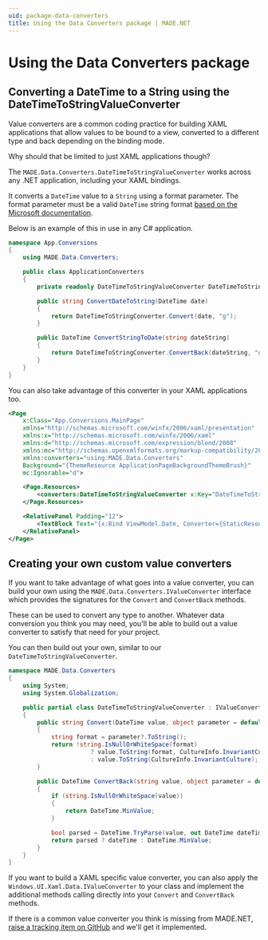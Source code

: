 ```yaml
---
uid: package-data-converters
title: Using the Data Converters package | MADE.NET
---
```


# Using the Data Converters package

## Converting a DateTime to a String using the DateTimeToStringValueConverter

Value converters are a common coding practice for building XAML applications that allow values to be bound to a view, converted to a different type and back depending on the binding mode.

Why should that be limited to just XAML applications though? 

The `MADE.Data.Converters.DateTimeToStringValueConverter` works across any .NET application, including your XAML bindings.

It converts a `DateTime` value to a `String` using a format parameter. The format parameter must be a valid `DateTime` string format [based on the Microsoft documentation](https://docs.microsoft.com/en-us/dotnet/standard/base-types/standard-date-and-time-format-strings).

Below is an example of this in use in any C# application.

```csharp
namespace App.Conversions
{
    using MADE.Data.Converters;

    public class ApplicationConverters
    {
        private readonly DateTimeToStringValueConverter DateTimeToStringConverter = new DateTimeToStringValueConverter();

        public string ConvertDateToString(DateTime date)
        {
            return DateTimeToStringConverter.Convert(date, "g");
        }

        public DateTime ConvertStringToDate(string dateString)
        {
            return DateTimeToStringConverter.ConvertBack(dateString, "g");
        }
    }
}
```

You can also take advantage of this converter in your XAML applications too.

```xml
<Page
    x:Class="App.Conversions.MainPage"
    xmlns="http://schemas.microsoft.com/winfx/2006/xaml/presentation"
    xmlns:x="http://schemas.microsoft.com/winfx/2006/xaml"
    xmlns:d="http://schemas.microsoft.com/expression/blend/2008"
    xmlns:mc="http://schemas.openxmlformats.org/markup-compatibility/2006"
    xmlns:converters="using:MADE.Data.Converters"
    Background="{ThemeResource ApplicationPageBackgroundThemeBrush}"
    mc:Ignorable="d">

    <Page.Resources>
        <converters:DateTimeToStringValueConverter x:Key="DateTimeToStringValueConverter" />
    </Page.Resources>

    <RelativePanel Padding="12">
        <TextBlock Text="{x:Bind ViewModel.Date, Converter={StaticResource DateTimeToStringValueConverter}, ConverterParameter='g'}" />
    </RelativePanel>
</Page>
```

## Creating your own custom value converters

If you want to take advantage of what goes into a value converter, you can build your own using the `MADE.Data.Converters.IValueConverter` interface which provides the signatures for the `Convert` and `ConvertBack` methods.

These can be used to convert any type to another. Whatever data conversion you think you may need, you'll be able to build out a value converter to satisfy that need for your project.

You can then build out your own, similar to our `DateTimeToStringValueConverter`.

```csharp
namespace MADE.Data.Converters
{
    using System;
    using System.Globalization;

    public partial class DateTimeToStringValueConverter : IValueConverter<DateTime, string>
    {
        public string Convert(DateTime value, object parameter = default)
        {
            string format = parameter?.ToString();
            return !string.IsNullOrWhiteSpace(format)
                       ? value.ToString(format, CultureInfo.InvariantCulture)
                       : value.ToString(CultureInfo.InvariantCulture);
        }

        public DateTime ConvertBack(string value, object parameter = default)
        {
            if (string.IsNullOrWhiteSpace(value))
            {
                return DateTime.MinValue;
            }

            bool parsed = DateTime.TryParse(value, out DateTime dateTime);
            return parsed ? dateTime : DateTime.MinValue;
        }
    }
}
```

If you want to build a XAML specific value converter, you can also apply the `Windows.UI.Xaml.Data.IValueConverter` to your class and implement the additional methods calling directly into your `Convert` and `ConvertBack` methods.

If there is a common value converter you think is missing from MADE.NET, [raise a tracking item on GitHub](https://github.com/MADE-Apps/MADE.NET/issues/new/choose) and we'll get it implemented.